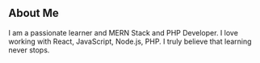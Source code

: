 <h2>About Me</h2>
I am a passionate learner and MERN Stack and PHP Developer. I love working with React, JavaScript, Node.js, PHP. I truly believe that learning never stops.
